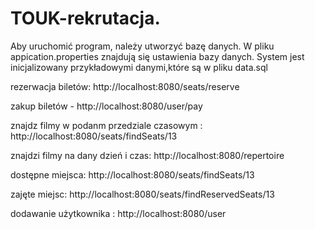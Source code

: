# TOUK-rekrutacja.
Aby uruchomić program, należy utworzyć bazę danych. W pliku appication.properties znajdują się ustawienia bazy danych.
System jest inicjalizowany przykładowymi danymi,które są w pliku data.sql

rezerwacja biletów: http://localhost:8080/seats/reserve

zakup biletów - http://localhost:8080/user/pay

znajdz filmy w podanm przedziale czasowym : http://localhost:8080/seats/findSeats/13

znajdzi filmy na dany dzień i czas: http://localhost:8080/repertoire

dostępne miejsca: http://localhost:8080/seats/findSeats/13

zajęte miejsc: http://localhost:8080/seats/findReservedSeats/13

dodawanie użytkownika : http://localhost:8080/user




